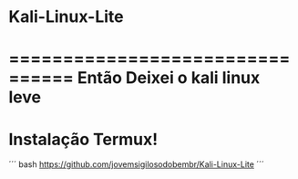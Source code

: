 # Kali-Linux-Lite
 
================================
Então Deixei o kali linux leve
================================

# Instalação Termux!


´´´
bash https://github.com/jovemsigilosodobembr/Kali-Linux-Lite
´´´
